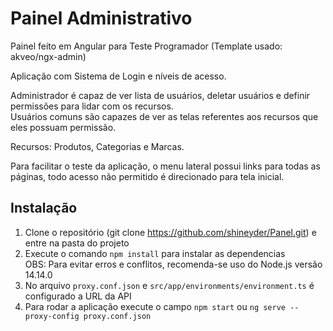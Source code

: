 # Painel Administrativo

Painel feito em Angular para Teste Programador (Template usado: akveo/ngx-admin)

Aplicação com Sistema de Login e níveis de acesso.

Administrador é capaz de ver lista de usuários, deletar usuários e definir permissões para lidar com os recursos.<br>
Usuários comuns são capazes de ver as telas referentes aos recursos que eles possuam permissão.

Recursos: Produtos, Categorias e Marcas.

Para facilitar o teste da aplicação, o menu lateral possui links para todas as páginas, todo acesso não permitido é direcionado para tela inicial.

## Instalação ##
1) Clone o repositório (git clone https://github.com/shineyder/Panel.git) e entre na pasta do projeto<br>
2) Execute o comando ```npm install``` para instalar as dependencias<br>
OBS: Para evitar erros e conflitos, recomenda-se uso do Node.js versão 14.14.0<br>
3) No arquivo ```proxy.conf.json``` e ```src/app/environments/environment.ts``` é configurado a URL da API<br>
4) Para rodar a aplicação execute o campo ```npm start``` ou ```ng serve --proxy-config proxy.conf.json```
